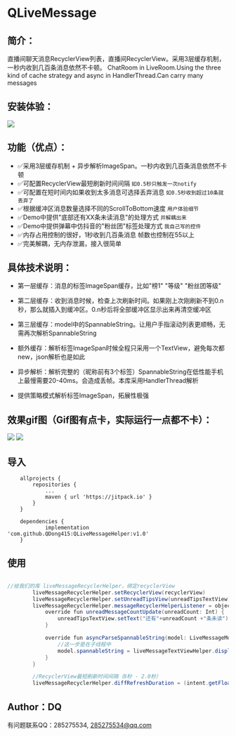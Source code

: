 # QLiveMessage

## 简介：

直播间聊天消息RecyclerView列表，直播间RecyclerView。采用3层缓存机制，一秒内收到几百条消息依然不卡顿。
ChatRoom in LiveRoom.Using the three kind of cache strategy and async in HandlerThread.Can carry many messages

## 安装体验：
![](https://upload-images.jianshu.io/upload_images/26002059-97c094d65ebedd5f.png)

## 功能（优点）：
- ✅采用3层缓存机制 + 异步解析ImageSpan。一秒内收到几百条消息依然不卡顿
- ✅可配置RecyclerView最短刷新时间间隔 `如0.5秒只触发一次notify`
- ✅可配置在短时间内如果收到太多消息可选择丢弃消息 `如0.5秒收到超过10条就丢弃了`
- ✅根据缓冲区消息数量选择不同的ScrollToBottom速度 `用户体验细节`
- ✅Demo中提供"底部还有XX条未读消息"的处理方式 `并解耦出来`
- ✅Demo中提供弹幕中仿抖音的"粉丝团"标签处理方式 `我自己写的控件`
- ✅内存占用控制的很好，1秒收到几百条消息 帧数也控制在55以上
- ✅完美解耦，无内存泄漏，接入很简单

## 具体技术说明：
- 第一层缓存：消息的标签ImageSpan缓存，比如"榜1" "等级" "粉丝团等级"<bar />
- 第二层缓存：收到消息时候，检查上次刷新时间。如果刚上次刚刷新不到0.n秒，那么就插入到缓冲区。0.n秒后将全部缓冲区显示出来再清空缓冲区<bar />
- 第三层缓存：model中的SpannableString。让用户手指滚动列表更顺畅，无需再次解析SpannableString<bar />
- 额外缓存：解析标签ImageSpan时候全程只采用一个TextView，避免每次都new，json解析也是如此

- 异步解析：解析完整的（昵称前有3个标签）SpannableString在低性能手机上最慢需要20-40ms。会造成丢帧。本库采用HandlerThread解析<bar />
- 提供策略模式解析标签ImageSpan，拓展性极强

## 效果gif图（Gif图有点卡，实际运行一点都不卡）：
![](https://upload-images.jianshu.io/upload_images/26002059-536ebf49fa017bd3.gif)
![](https://upload-images.jianshu.io/upload_images/26002059-4809cca72bd1c551.jpg?imageMogr2/auto-orient/strip%7CimageView2/2/w/640)

## 导入
```
	allprojects {
		repositories {
			...
			maven { url 'https://jitpack.io' }
		}
	}

	dependencies {
	        implementation 'com.github.QDong415:QLiveMessageHelper:v1.0'
	}
```

## 使用

```java

//给我们的库 liveMessageRecyclerHelper，绑定recyclerView
        liveMessageRecyclerHelper.setRecyclerView(recyclerView)
        liveMessageRecyclerHelper.setUnreadTipsView(unreadTipsTextView)
        liveMessageRecyclerHelper.messageRecyclerHelperListener = object: LiveMessageRecyclerHelper.LiveMessageRecyclerHelperListener<LiveMessageModel> {
            override fun unreadMessageCountUpdate(unreadCount: Int) {
                unreadTipsTextView.setText("还有"+unreadCount +"条未读")
            }

            override fun asyncParseSpannableString(model: LiveMessageModel) {
                //这一步是在子线程中
                model.spannableString = liveMessageTextViewHelper.displaySpannableString(model)
            }
        }

        //RecyclerView最短刷新时间间隔（0秒 - 2.0秒）
        liveMessageRecyclerHelper.diffRefreshDuration = (intent.getFloatExtra("minRefreshTime",0.6f) * 1000).toLong()

```


## Author：DQ

有问题联系QQ：285275534, 285275534@qq.com